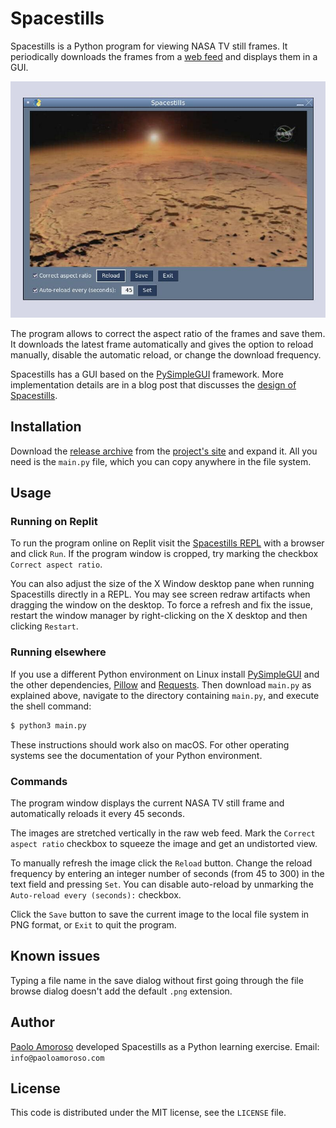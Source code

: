 # Spacestills

Spacestills is a Python program for viewing NASA TV still frames. It periodically downloads the frames from a [web feed](https://science.ksc.nasa.gov/shuttle/countdown/video/chan2large.jpg) and displays them in a GUI.

![Spacestills main window](spacestills.jpg)

The program allows to correct the aspect ratio of the frames and save them. It downloads the latest frame automatically and gives the option to reload manually, disable the automatic reload, or change the download frequency.

Spacestills has a GUI based on the [PySimpleGUI](https://pysimplegui.readthedocs.io/en/latest/) framework. More implementation details are in a blog post that discusses the [design of Spacestills](https://blog.paoloamoroso.com/2021/04/a-nasa-tv-still-frame-viewer-in-python.html).


## Installation 

Download the [release archive](https://github.com/pamoroso/spacestills/releases) from the [project's site](https://github.com/pamoroso/spacestills) and expand it. All you need is the `main.py` file, which you can copy anywhere in the file system.

## Usage

### Running on Replit

To run the program online on Replit visit the [Spacestills REPL](https://replit.com/@PaoloAmoroso/spacestills) with a browser and click `Run`. If the program window is cropped, try marking the checkbox `Correct aspect ratio`.

You can also adjust the size of the X Window desktop pane when running Spacestills directly in a REPL. You may see screen redraw artifacts when dragging the window on the desktop. To force a refresh and fix the issue, restart the window manager by right-clicking on the X desktop and then clicking `Restart`.


### Running elsewhere

If you use a different Python environment on Linux install [PySimpleGUI](https://pysimplegui.readthedocs.io) and the other dependencies, [Pillow](https://pillow.readthedocs.io) and [Requests](https://docs.python-requests.org). Then download `main.py` as explained above, navigate to the directory containing `main.py`, and execute the shell command:
```bash
$ python3 main.py
```
These instructions should work also on macOS. For other operating systems see the documentation of your Python environment.

### Commands

The program window displays the current NASA TV still frame and automatically reloads it every 45 seconds.

The images are stretched vertically in the raw web feed. Mark the `Correct aspect ratio` checkbox to squeeze the image and get an undistorted view.

To manually refresh the image click the `Reload` button. Change the reload frequency by entering an integer number of seconds (from 45 to 300) in the text field and pressing `Set`. You can disable auto-reload by unmarking the `Auto-reload every (seconds):` checkbox.

Click the `Save` button to save the current image to the local file system in PNG format, or `Exit` to quit the program.


## Known issues

Typing a file name in the save dialog without first going through the file browse dialog doesn't add the default `.png` extension.


## Author

[Paolo Amoroso](https://www.paoloamoroso.com) developed Spacestills as a Python learning exercise. Email: `info@paoloamoroso.com`


## License

This code is distributed under the MIT license, see the `LICENSE` file.
